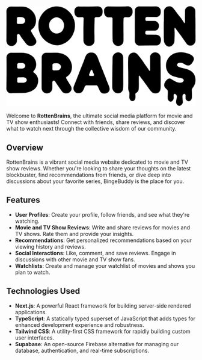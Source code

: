 ![RottenBrains Logo](public/assets/images/logo-text.png)

Welcome to **RottenBrains**, the ultimate social media platform for movie and TV show enthusiasts! Connect with friends, share reviews, and discover what to watch next through the collective wisdom of our community.

## Overview

RottenBrains is a vibrant social media website dedicated to movie and TV show reviews. Whether you're looking to share your thoughts on the latest blockbuster, find recommendations from friends, or dive deep into discussions about your favorite series, BingeBuddy is the place for you.

## Features

- **User Profiles**: Create your profile, follow friends, and see what they're watching.
- **Movie and TV Show Reviews**: Write and share reviews for movies and TV shows. Rate them and provide your insights.
- **Recommendations**: Get personalized recommendations based on your viewing history and reviews.
- **Social Interactions**: Like, comment, and save reviews. Engage in discussions with other movie and TV show fans.
- **Watchlists**: Create and manage your watchlist of movies and shows you plan to watch.

## Technologies Used

- **Next.js**: A powerful React framework for building server-side rendered applications.
- **TypeScript**: A statically typed superset of JavaScript that adds types for enhanced development experience and robustness.
- **Tailwind CSS**: A utility-first CSS framework for rapidly building custom user interfaces.
- **Supabase**: An open-source Firebase alternative for managing our database, authentication, and real-time subscriptions.

